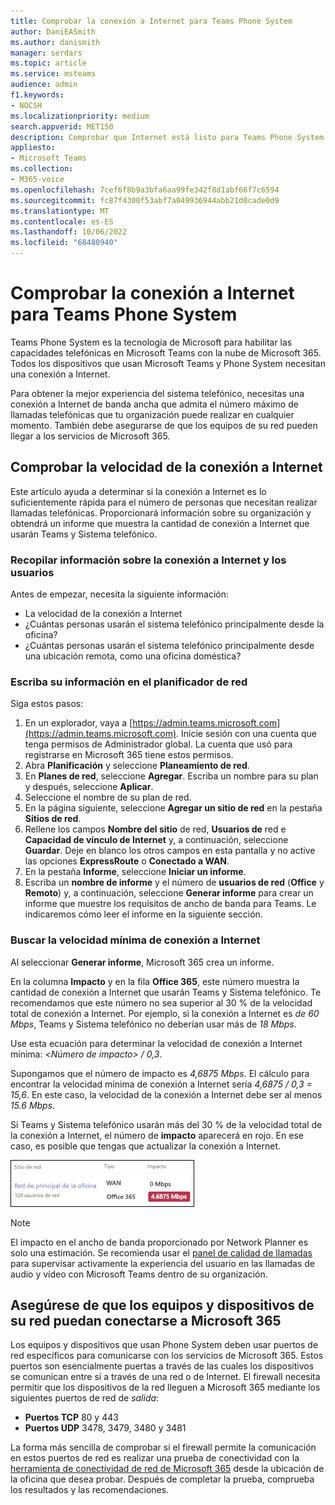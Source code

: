 ```yaml
---
title: Comprobar la conexión a Internet para Teams Phone System
author: DaniEASmith
ms.author: danismith
manager: serdars
ms.topic: article
ms.service: msteams
audience: admin
f1.keywords:
- NOCSH
ms.localizationpriority: medium
search.appverid: MET150
description: Comprobar que Internet está listo para Teams Phone System
appliesto:
- Microsoft Teams
ms.collection:
- M365-voice
ms.openlocfilehash: 7cef6f8b9a3bfa6aa99fe342f8d1abf66f7c6594
ms.sourcegitcommit: fc87f4300f53abf7a049936944abb21d0cade0d9
ms.translationtype: MT
ms.contentlocale: es-ES
ms.lasthandoff: 10/06/2022
ms.locfileid: "68480940"
---
```

# <a name="check-your-internet-connection-for-teams-phone-system"></a>Comprobar la conexión a Internet para Teams Phone System

Teams Phone System es la tecnología de Microsoft para habilitar las capacidades telefónicas en Microsoft Teams con la nube de Microsoft 365. Todos los dispositivos que usan Microsoft Teams y Phone System necesitan una conexión a Internet.

Para obtener la mejor experiencia del sistema telefónico, necesitas una conexión a Internet de banda ancha que admita el número máximo de llamadas telefónicas que tu organización puede realizar en cualquier momento. También debe asegurarse de que los equipos de su red pueden llegar a los servicios de Microsoft 365.

## <a name="check-your-internet-connection-speed"></a>Comprobar la velocidad de la conexión a Internet

Este artículo ayuda a determinar si la conexión a Internet es lo suficientemente rápida para el número de personas que necesitan realizar llamadas telefónicas. Proporcionará información sobre su organización y obtendrá un informe que muestra la cantidad de conexión a Internet que usarán Teams y Sistema telefónico.

### <a name="gather-information-about-your-internet-connection-and-users"></a>Recopilar información sobre la conexión a Internet y los usuarios

Antes de empezar, necesita la siguiente información:

* La velocidad de la conexión a Internet
* ¿Cuántas personas usarán el sistema telefónico principalmente desde la oficina?
* ¿Cuántas personas usarán el sistema telefónico principalmente desde una ubicación remota, como una oficina doméstica?

### <a name="enter-your-information-into-the-network-planner"></a>Escriba su información en el planificador de red

Siga estos pasos:

1. En un explorador, vaya a [https://admin.teams.microsoft.com](https://admin.teams.microsoft.com). Inicie sesión con una cuenta que tenga permisos de Administrador global. La cuenta que usó para registrarse en Microsoft 365 tiene estos permisos.
2. Abra **Planificación** y seleccione **Planeamiento de red**.
3. En **Planes de red**, seleccione **Agregar**. Escriba un nombre para su plan y después, seleccione **Aplicar**.
4. Seleccione el nombre de su plan de red.
5. En la página siguiente, seleccione **Agregar un sitio de red** en la pestaña **Sitios de red**.
6. Rellene los campos **Nombre del sitio** de red, **Usuarios de** red e **Capacidad de vínculo de Internet** y, a continuación, seleccione **Guardar**. Deje en blanco los otros campos en esta pantalla y no active las opciones **ExpressRoute** o **Conectado a WAN**.
7. En la pestaña **Informe**, seleccione **Iniciar un informe**.
8. Escriba un **nombre de informe** y el número de **usuarios de red** (**Office** y **Remoto**) y, a continuación, seleccione **Generar informe** para crear un informe que muestre los requisitos de ancho de banda para Teams. Le indicaremos cómo leer el informe en la siguiente sección.

### <a name="find-your-minimum-internet-connection-speed"></a>Buscar la velocidad mínima de conexión a Internet

Al seleccionar **Generar informe**, Microsoft 365 crea un informe.

En la columna **Impacto** y en la fila **Office 365**, este número muestra la cantidad de conexión a Internet que usarán Teams y Sistema telefónico. Te recomendamos que este número no sea superior al 30 % de la velocidad total de conexión a Internet. Por ejemplo, si la conexión a Internet es *de 60 Mbps*, Teams y Sistema telefónico no deberían usar más de *18 Mbps*.

Use esta ecuación para determinar la velocidad de conexión a Internet mínima: <*Número de impacto> / 0,3*.  

Supongamos que el número de impacto es *4,6875 Mbps*. El cálculo para encontrar la velocidad mínima de conexión a Internet sería *4,6875 / 0,3 = 15,6*. En este caso, la velocidad de la conexión a Internet debe ser al menos *15.6 Mbps*.

Si Teams y Sistema telefónico usarán más del 30 % de la velocidad total de la conexión a Internet, el número de **impacto** aparecerá en rojo. En ese caso, es posible que tengas que actualizar la conexión a Internet.

![Advertencia de velocidad de conexión.](../media/network-planner-report-speed-warning.png)

>[!NOTE]
> El impacto en el ancho de banda proporcionado por Network Planner es solo una estimación. Se recomienda usar el [panel de calidad de llamadas](../cqd-what-is-call-quality-dashboard.md) para supervisar activamente la experiencia del usuario en las llamadas de audio y vídeo con Microsoft Teams dentro de su organización.

## <a name="make-sure-the-computers-and-devices-on-your-network-can-reach-microsoft-365"></a>Asegúrese de que los equipos y dispositivos de su red puedan conectarse a Microsoft 365

Los equipos y dispositivos que usan Phone System deben usar puertos de red específicos para comunicarse con los servicios de Microsoft 365. Estos puertos son esencialmente puertas a través de las cuales los dispositivos se comunican entre sí a través de una red o de Internet. El firewall necesita permitir que los dispositivos de la red lleguen a Microsoft 365 mediante los siguientes puertos de red de *salida*:

* **Puertos TCP** 80 y 443
* **Puertos UDP** 3478, 3479, 3480 y 3481

La forma más sencilla de comprobar si el firewall permite la comunicación en estos puertos de red es realizar una prueba de conectividad con la [herramienta de conectividad de red de Microsoft 365](/microsoft-365/enterprise/office-365-network-mac-perf-onboarding-tool) desde la ubicación de la oficina que desea probar. Después de completar la prueba, comprueba los resultados y las recomendaciones.
